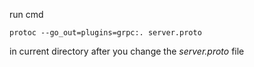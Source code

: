 run cmd
```
protoc --go_out=plugins=grpc:. server.proto
```
in current directory after you change the _server.proto_ file
